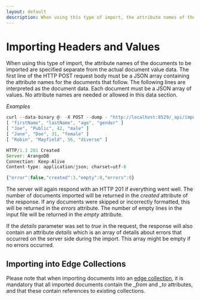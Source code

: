 ```yaml
---
layout: default
description: When using this type of import, the attribute names of the documents to beimported are specified separate from the actual document value data
---
```

Importing Headers and Values
============================

When using this type of import, the attribute names of the documents to be
imported are specified separate from the actual document value data.  The first
line of the HTTP POST request body must be a JSON array containing the attribute
names for the documents that follow.  The following lines are interpreted as the
document data. Each document must be a JSON array of values. No attribute names
are needed or allowed in this data section.

*Examples*

```js
curl --data-binary @- -X POST --dump - "http://localhost:8529/_api/import?collection=test"
[ "firstName", "lastName", "age", "gender" ]
[ "Joe", "Public", 42, "male" ]
[ "Jane", "Doe", 31, "female" ]
[ "Robin", "Mayfield", 56, "diverse" ]

HTTP/1.1 201 Created
Server: ArangoDB
Connection: Keep-Alive
Content-type: application/json; charset=utf-8

{"error":false,"created":3,"empty":0,"errors":0}
```

The server will again respond with an HTTP 201 if everything went well. The
number of documents imported will be returned in the *created* attribute of the
response. If any documents were skipped or incorrectly formatted, this will be
returned in the *errors* attribute. The number of empty lines in the input file
will be returned in the *empty* attribute.

If the *details* parameter was set to *true* in the request, the response will 
also contain an attribute *details* which is an array of details about errors that
occurred on the server side during the import. This array might be empty if no
errors occurred.

Importing into Edge Collections
-------------------------------

Please note that when importing documents into an
[edge collection](../appendix-glossary.html#edge-collection), 
it is mandatory that all imported documents contain the *_from* and *_to* attributes,
and that these contain references to existing collections.
